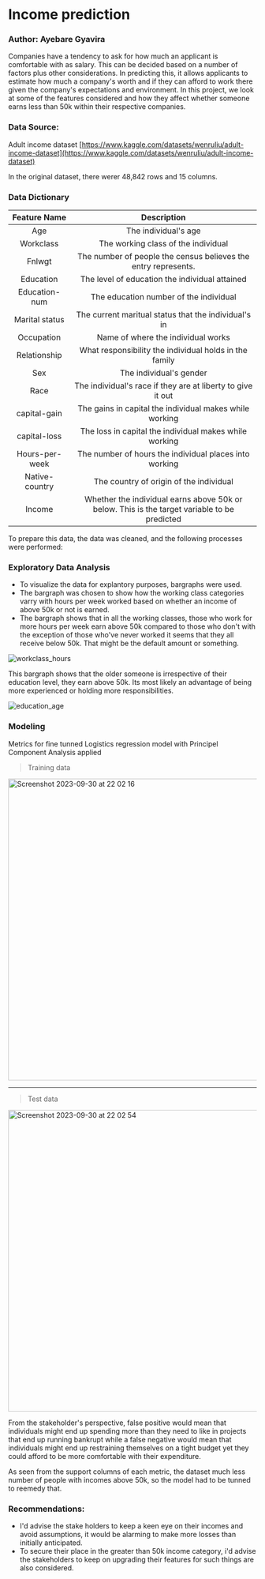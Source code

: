 # Income prediction

### Author: Ayebare Gyavira

Companies have a tendency to ask for how much an applicant is comfortable with as salary. This can be decided based on a number of factors plus other considerations. In predicting this, it allows applicants to estimate how much a company's worth and if they can afford to work there given the company's expectations and environment. In this project, we look at some of the features considered and how they affect whether someone earns less than 50k within their respective companies.

### Data Source:

Adult income dataset [https://www.kaggle.com/datasets/wenruliu/adult-income-dataset](https://www.kaggle.com/datasets/wenruliu/adult-income-dataset)

In the original dataset, there werer 48,842 rows and 15 columns.

### Data Dictionary

| Feature Name | Description |
|:--------:|:--------:|
|  Age |  The individual's age  |
|  Workclass |  The working class of the individual  |
|  Fnlwgt	  |  The number of people the census believes the entry represents.  |
|  Education	  |  The level of education the individual attained  |
|  Education-num |  The education number of the individual  |
|  Marital status  |  The current maritual status that the individual's in  |
|  Occupation   |  Name of where the individual works   |
|  Relationship	  |  What responsibility the individual holds in the family |
|  Sex |  The individual's gender  |
|  Race |  The individual's race if they are at liberty to give it out   |
|  capital-gain |  The gains in capital the individual makes while working  |
|  capital-loss |  The loss in capital the individual makes while working  |
|  Hours-per-week |  The number of hours the individual places into working  |
|  Native-country |  The country of origin of the individual  |
|  Income |  Whether the individual earns above 50k or below. This is the target variable to be predicted  |


To prepare this data, the data was cleaned, and the following processes were performed:

### Exploratory Data Analysis

- To visualize the data for explantory purposes, bargraphs were used.
- The bargraph was chosen to show how the working class categories varry with hours per week worked based on whether an income of above 50k or not is earned.
- The bargraph shows that in all the working classes, those who work for more hours per week earn above 50k compared to those who don't with the exception of those who've never worked it seems that they all receive below 50k. That might be the default amount or something.

![workclass_hours](https://github.com/GyaviWalls/extra_datasets/assets/44253554/6633da22-a07e-4249-894a-02796ec6e6ca)

This bargraph shows that the older someone is irrespective of their education level, they earn above 50k. Its most likely an advantage of being more experienced or holding more responsibilities.

![education_age](https://github.com/GyaviWalls/extra_datasets/assets/44253554/543d16b8-e06c-4227-b13b-b0a63aea4ff9)

### Modeling

Metrics for fine tunned Logistics regression model with Principel Component Analysis applied
> Training data
<img width="611" alt="Screenshot 2023-09-30 at 22 02 16" src="https://github.com/GyaviWalls/extra_datasets/assets/44253554/149809f5-86ba-41ee-8e53-799df20a85a4">

---
> Test data
<img width="611" alt="Screenshot 2023-09-30 at 22 02 54" src="https://github.com/GyaviWalls/extra_datasets/assets/44253554/a2a55a29-8daf-4123-80a9-a3e3a7b4f541">


From the stakeholder's perspective, false positive would mean that individuals might end up spending more than they need to like in projects that end up running bankrupt while a false negative would mean that individuals might end up restraining themselves on a tight budget yet they could afford to be more comfortable with their expenditure.

As seen from the support columns of each metric, the dataset much less number of people with incomes above 50k, so the model had to be tunned to reemedy that.


### Recommendations:

- I'd advise the stake holders to keep a keen eye on their incomes and avoid assumptions, it would be alarming to make more losses than initially anticipated.
- To secure their place in the greater than 50k income category, i'd advise the stakeholders to keep on upgrading their features for such things are also considered.





